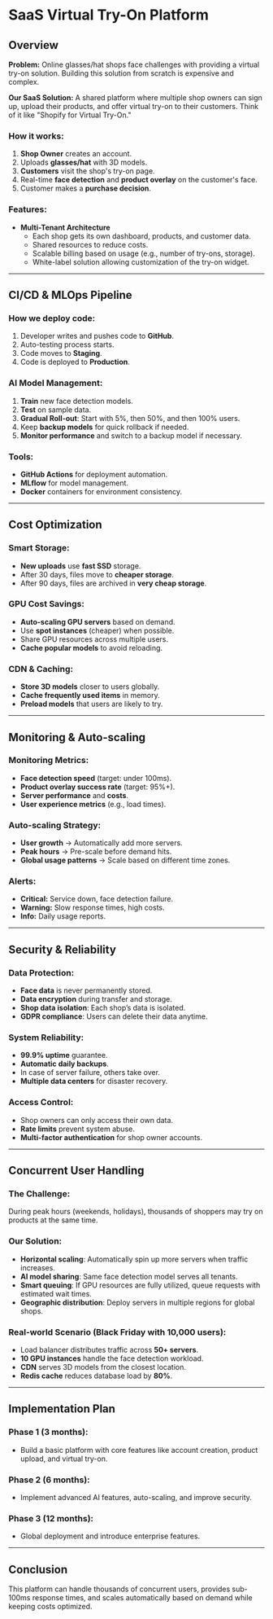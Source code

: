 # SaaS Virtual Try-On Platform

## Overview

**Problem:** Online glasses/hat shops face challenges with providing a virtual try-on solution. Building this solution from scratch is expensive and complex.

**Our SaaS Solution:** A shared platform where multiple shop owners can sign up, upload their products, and offer virtual try-on to their customers. Think of it like "Shopify for Virtual Try-On."

### How it works:
1. **Shop Owner** creates an account.
2. Uploads **glasses/hat** with 3D models.
3. **Customers** visit the shop's try-on page.
4. Real-time **face detection** and **product overlay** on the customer's face.
5. Customer makes a **purchase decision**.

### Features:
- **Multi-Tenant Architecture**
  - Each shop gets its own dashboard, products, and customer data.
  - Shared resources to reduce costs.
  - Scalable billing based on usage (e.g., number of try-ons, storage).
  - White-label solution allowing customization of the try-on widget.

---

## CI/CD & MLOps Pipeline

### How we deploy code:
1. Developer writes and pushes code to **GitHub**.
2. Auto-testing process starts.
3. Code moves to **Staging**.
4. Code is deployed to **Production**.

### AI Model Management:
1. **Train** new face detection models.
2. **Test** on sample data.
3. **Gradual Roll-out**: Start with 5%, then 50%, and then 100% users.
4. Keep **backup models** for quick rollback if needed.
5. **Monitor performance** and switch to a backup model if necessary.

### Tools:
- **GitHub Actions** for deployment automation.
- **MLflow** for model management.
- **Docker** containers for environment consistency.

---

## Cost Optimization

### Smart Storage:
- **New uploads** use **fast SSD** storage.
- After 30 days, files move to **cheaper storage**.
- After 90 days, files are archived in **very cheap storage**.

### GPU Cost Savings:
- **Auto-scaling GPU servers** based on demand.
- Use **spot instances** (cheaper) when possible.
- Share GPU resources across multiple users.
- **Cache popular models** to avoid reloading.

### CDN & Caching:
- **Store 3D models** closer to users globally.
- **Cache frequently used items** in memory.
- **Preload models** that users are likely to try.

---

## Monitoring & Auto-scaling

### Monitoring Metrics:
- **Face detection speed** (target: under 100ms).
- **Product overlay success rate** (target: 95%+).
- **Server performance** and **costs**.
- **User experience metrics** (e.g., load times).

### Auto-scaling Strategy:
- **User growth** → Automatically add more servers.
- **Peak hours** → Pre-scale before demand hits.
- **Global usage patterns** → Scale based on different time zones.

### Alerts:
- **Critical:** Service down, face detection failure.
- **Warning:** Slow response times, high costs.
- **Info:** Daily usage reports.

---

## Security & Reliability

### Data Protection:
- **Face data** is never permanently stored.
- **Data encryption** during transfer and storage.
- **Shop data isolation**: Each shop’s data is isolated.
- **GDPR compliance**: Users can delete their data anytime.

### System Reliability:
- **99.9% uptime** guarantee.
- **Automatic daily backups**.
- In case of server failure, others take over.
- **Multiple data centers** for disaster recovery.

### Access Control:
- Shop owners can only access their own data.
- **Rate limits** prevent system abuse.
- **Multi-factor authentication** for shop owner accounts.

---

## Concurrent User Handling

### The Challenge:
During peak hours (weekends, holidays), thousands of shoppers may try on products at the same time.

### Our Solution:
- **Horizontal scaling**: Automatically spin up more servers when traffic increases.
- **AI model sharing**: Same face detection model serves all tenants.
- **Smart queuing**: If GPU resources are fully utilized, queue requests with estimated wait times.
- **Geographic distribution**: Deploy servers in multiple regions for global shops.

### Real-world Scenario (Black Friday with 10,000 users):
- Load balancer distributes traffic across **50+ servers**.
- **10 GPU instances** handle the face detection workload.
- **CDN** serves 3D models from the closest location.
- **Redis cache** reduces database load by **80%**.

---

## Implementation Plan

### Phase 1 (3 months):
- Build a basic platform with core features like account creation, product upload, and virtual try-on.

### Phase 2 (6 months):
- Implement advanced AI features, auto-scaling, and improve security.

### Phase 3 (12 months):
- Global deployment and introduce enterprise features.

---

## Conclusion

This platform can handle thousands of concurrent users, provides sub-100ms response times, and scales automatically based on demand while keeping costs optimized.